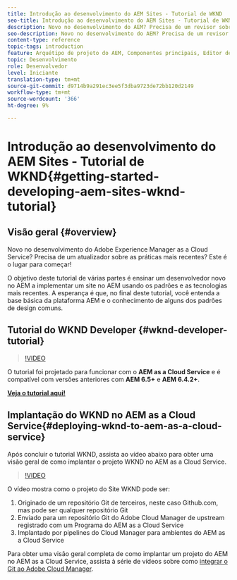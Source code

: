 ```yaml
---
title: Introdução ao desenvolvimento do AEM Sites - Tutorial de WKND
seo-title: Introdução ao desenvolvimento do AEM Sites - Tutorial de WKND
description: Novo no desenvolvimento do AEM? Precisa de um revisor sobre as práticas recomendadas? Este é o lugar para começar! O objetivo deste tutorial de várias partes é ensinar um desenvolvedor novo no AEM a implementar um site no AEM usando os padrões e as tecnologias mais recentes.
seo-description: Novo no desenvolvimento do AEM? Precisa de um revisor sobre as práticas recomendadas? Este é o lugar para começar! O objetivo deste tutorial de várias partes é ensinar um desenvolvedor novo no AEM a implementar um site no AEM usando os padrões e as tecnologias mais recentes.
content-type: reference
topic-tags: introduction
feature: Arquétipo de projeto do AEM, Componentes principais, Editor de páginas, Modelos editáveis
topic: Desenvolvimento
role: Desenvolvedor
level: Iniciante
translation-type: tm+mt
source-git-commit: d9714b9a291ec3ee5f3dba9723de72bb120d2149
workflow-type: tm+mt
source-wordcount: '366'
ht-degree: 9%

---
```



# Introdução ao desenvolvimento do AEM Sites - Tutorial de WKND{#getting-started-developing-aem-sites-wknd-tutorial}

## Visão geral {#overview}

Novo no desenvolvimento do Adobe Experience Manager as a Cloud Service? Precisa de um atualizador sobre as práticas mais recentes? Este é o lugar para começar!

O objetivo deste tutorial de várias partes é ensinar um desenvolvedor novo no AEM a implementar um site no AEM usando os padrões e as tecnologias mais recentes. A esperança é que, no final deste tutorial, você entenda a base básica da plataforma AEM e o conhecimento de alguns dos padrões de design comuns.

## Tutorial do WKND Developer {#wknd-developer-tutorial}

>[!VIDEO](https://video.tv.adobe.com/v/30476?quality=12&learn=on)

O tutorial foi projetado para funcionar com o **AEM as a Cloud Service** e é compatível com versões anteriores com **AEM 6.5+** e **AEM 6.4.2+**.

**[Veja o tutorial aqui!](https://docs.adobe.com/content/help/en/experience-manager-learn/getting-started-wknd-tutorial-develop/overview.html)**

## Implantação do WKND no AEM as a Cloud Service{#deploying-wknd-to-aem-as-a-cloud-service}

Após concluir o tutorial WKND, assista ao vídeo abaixo para obter uma visão geral de como implantar o projeto WKND no AEM as a Cloud Service.

>[!VIDEO](https://video.tv.adobe.com/v/30191?quality=12&learn=on)

O vídeo mostra como o projeto do Site WKND pode ser:

1. Originado de um repositório Git de terceiros, neste caso Github.com, mas pode ser qualquer repositório Git
2. Enviado para um repositório Git do Adobe Cloud Manager de upstream registrado com um Programa do AEM as a Cloud Service
3. Implantado por pipelines do Cloud Manager para ambientes do AEM as a Cloud Service

Para obter uma visão geral completa de como implantar um projeto do AEM no AEM as a Cloud Service, assista à série de vídeos sobre como [integrar o Git ao Adobe Cloud Manager](https://docs.adobe.com/content/help/en/experience-manager-cloud-manager/using/managing-code/setup-cloud-manager-git-integration.html).
